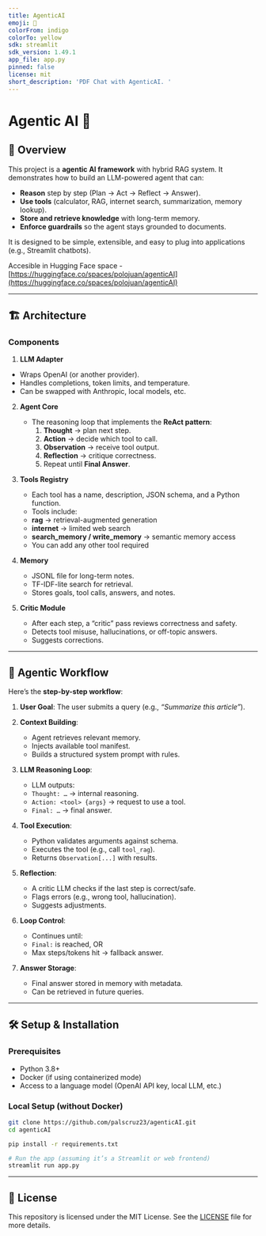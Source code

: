 ```yaml
---
title: AgenticAI
emoji: 🚀
colorFrom: indigo
colorTo: yellow
sdk: streamlit
sdk_version: 1.49.1
app_file: app.py
pinned: false
license: mit
short_description: 'PDF Chat with AgenticAI. '
---
```


# Agentic AI 🤖

## 📌 Overview
This project is a **agentic AI framework** with hybrid RAG system. It demonstrates how to build an LLM-powered agent that can:
- **Reason** step by step (Plan → Act → Reflect → Answer).
- **Use tools** (calculator, RAG, internet search, summarization, memory lookup).
- **Store and retrieve knowledge** with long-term memory.
- **Enforce guardrails** so the agent stays grounded to documents.

It is designed to be simple, extensible, and easy to plug into applications (e.g., Streamlit chatbots).

Accesible in Hugging Face space - [https://huggingface.co/spaces/polojuan/agenticAI](https://huggingface.co/spaces/polojuan/agenticAI)

---

## 🏗️ Architecture


### Components
1. **LLM Adapter**
- Wraps OpenAI (or another provider).
- Handles completions, token limits, and temperature.
- Can be swapped with Anthropic, local models, etc.


2. **Agent Core**
   - The reasoning loop that implements the **ReAct pattern**:
     1. **Thought** → plan next step.
     2. **Action** → decide which tool to call.
     3. **Observation** → receive tool output.
     4. **Reflection** → critique correctness.
     5. Repeat until **Final Answer**.


3. **Tools Registry**
   - Each tool has a name, description, JSON schema, and a Python function.
   - Tools include:
   - **rag** → retrieval-augmented generation
   - **internet** → limited web search
   - **search_memory / write_memory** → semantic memory access
   - You can add any other tool required


4. **Memory**
   - JSONL file for long-term notes.
   - TF-IDF-lite search for retrieval.
   - Stores goals, tool calls, answers, and notes.


5. **Critic Module**
   - After each step, a “critic” pass reviews correctness and safety.
   - Detects tool misuse, hallucinations, or off-topic answers.
   - Suggests corrections.


---


## 🔄 Agentic Workflow


Here’s the **step-by-step workflow**:


1. **User Goal**: The user submits a query (e.g., *“Summarize this article”*).


2. **Context Building**:
   - Agent retrieves relevant memory.
   - Injects available tool manifest.
   - Builds a structured system prompt with rules.


3. **LLM Reasoning Loop**:
   - LLM outputs:
   - `Thought: …` → internal reasoning.
   - `Action: <tool> {args}` → request to use a tool.
   - `Final: …` → final answer.


4. **Tool Execution**:
   - Python validates arguments against schema.
   - Executes the tool (e.g., call `tool_rag`).
   - Returns `Observation[...]` with results.


5. **Reflection**:
   - A critic LLM checks if the last step is correct/safe.
   - Flags errors (e.g., wrong tool, hallucination).
   - Suggests adjustments.


6. **Loop Control**:
   - Continues until:
   - `Final:` is reached, OR
   - Max steps/tokens hit → fallback answer.


7. **Answer Storage**:
   - Final answer stored in memory with metadata.
   - Can be retrieved in future queries.

---

## 🛠️ Setup & Installation

### Prerequisites

- Python 3.8+  
- Docker (if using containerized mode)  
- Access to a language model (OpenAI API key, local LLM, etc.)  

### Local Setup (without Docker)

```bash
git clone https://github.com/palscruz23/agenticAI.git
cd agenticAI

pip install -r requirements.txt

# Run the app (assuming it’s a Streamlit or web frontend)
streamlit run app.py
```
---

## 📜 License

This repository is licensed under the MIT License. See the [LICENSE](LICENSE) file for more details.